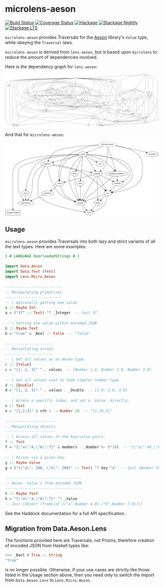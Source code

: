 microlens-aeson
===============

[![Build Status](https://travis-ci.org/fosskers/microlens-aeson.svg?branch=master)](https://travis-ci.org/fosskers/microlens-aeson)
[![Coverage Status](https://coveralls.io/repos/github/fosskers/microlens-aeson/badge.svg?branch=master)](https://coveralls.io/github/fosskers/microlens-aeson?branch=master)
[![Hackage](https://img.shields.io/hackage/v/microlens-aeson.svg?style=flat)](https://hackage.haskell.org/package/microlens-aeson)
[![Stackage Nightly](http://stackage.org/package/microlens-aeson/badge/nightly)](http://stackage.org/nightly/package/microlens-aeson)
[![Stackage LTS](http://stackage.org/package/microlens-aeson/badge/lts)](http://stackage.org/lts/package/microlens-aeson)

`microlens-aeson` provides Traversals for the
[Aeson](http://hackage.haskell.org/package/aeson) library's `Value` type,
while obeying the `Traversal` laws.

`microlens-aeson` is derived from `lens-aeson`, but is based upon `microlens`
to reduce the amount of dependencies involved.

Here is the dependency graph for `lens-aeson`:

![lens-aeson dependencies](lens-aeson.png)

And that for `microlens-aeson`:

![microlens-aeson dependencies](microlens-aeson.png)

Usage
-----
`microlens-aeson` provides Traversals into both lazy and strict variants
of all the text types. Here are some examples:

```haskell
{-# LANGUAGE OverloadedStrings #-}

import Data.Aeson
import Data.Text (Text)
import Lens.Micro.Aeson

--------------------------
-- Manipulating primatives
--------------------------
-- | Optionally getting one value
a :: Maybe Int
a = ("37" :: Text) ^? _Integer  -- Just 37

-- | Setting one value within encoded JSON
b :: Maybe Text
b = "true" & _Bool .~ False  -- "false"

----------------------
-- Manipulating arrays
----------------------
-- | Get all values as an Aeson type.
c :: [Value]
c = "[1, 2, 3]" ^.. values  -- [Number 1.0, Number 2.0, Number 3.0]

-- | Get all values cast to some simpler number type.
d :: [Double]
d = "[1, 2, 3]" ^.. values . _Double  -- [1.0, 2.0, 3.0]

-- | Access a specific index, and set a `Value` directly.
e :: Text
e = "[1,2,3]" & nth 1 .~ Number 20  -- "[1,20,3]"

-----------------------
-- Manipulating objects
-----------------------
-- | Access all values of the key/value pairs.
f :: Text
f = "{\"a\":4,\"b\":7}" & members . _Number %~ (*10)  -- "{\"a\":40,\"b\":70}"

-- | Access via a given key.
g :: Maybe Value
g = ("{\"a\": 100, \"b\": 200}" :: Text) ^? key "a"  -- Just (Number 100.0)

-----------------------------------
-- Aeson `Value`s from encoded JSON
-----------------------------------
h :: Maybe Text
h = "{\"a\":4,\"b\":7}" ^? _Value
-- Just (Object (fromList [("a",Number 4.0),("b",Number 7.0)]))
```

See the Haddock documentation for a full API specification.

Migration from Data.Aeson.Lens
------------------------------
The functions provided here are Traversals, not Prisms, therefore
creation of encoded JSON from Haskell types like:

```haskell
>>> _Bool # True :: String
"true"
```

is no longer possible. Otherwise, if your use cases are strictly like
those listed in the Usage section above, then you need only to switch
the import from `Data.Aeson.Lens` to `Lens.Micro.Aeson`.
